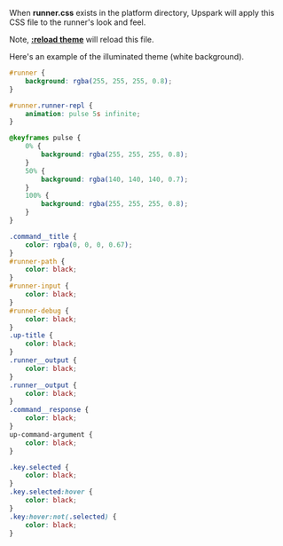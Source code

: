 <!--TITLE:runner.css-->
<!--ABOUT:Upspark will optionally load a runner.css file if this exists. Use this to theme the runner.-->

When **runner.css** exists in the platform directory, Upspark will apply this CSS file to the runner's look and feel.

Note, **[:reload theme](/documentation#system-reload)** will reload this file.

Here's an example of the illuminated theme (white background). 

```css
#runner {
    background: rgba(255, 255, 255, 0.8);
}

#runner.runner-repl {
    animation: pulse 5s infinite;
}

@keyframes pulse {
    0% {
        background: rgba(255, 255, 255, 0.8);
    }
    50% {
        background: rgba(140, 140, 140, 0.7);
    }
    100% {
        background: rgba(255, 255, 255, 0.8);
    }
}

.command__title {
    color: rgba(0, 0, 0, 0.67);
}
#runner-path {
    color: black;
}
#runner-input {
    color: black;
}
#runner-debug {
    color: black;
}
.up-title {
    color: black;
}
.runner__output {
    color: black;
}
.runner__output {
    color: black;
}
.command__response {
    color: black;
}
up-command-argument {
    color: black;
}

.key.selected {
    color: black;
}
.key.selected:hover {
    color: black;
}
.key:hover:not(.selected) {
    color: black;
}
```